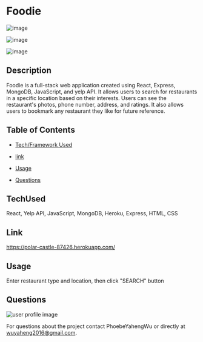 
# Foodie
![image](https://user-images.githubusercontent.com/52837649/89041077-c10dca80-d312-11ea-91b0-efce2e80ba9a.png)

![image](https://user-images.githubusercontent.com/52837649/89041218-003c1b80-d313-11ea-9c00-4b2abc92301c.png)

![image](https://user-images.githubusercontent.com/52837649/89041383-44c7b700-d313-11ea-9844-2dbbd2e15de8.png)

## Description
Foodie is a full-stack web application created using React, Express, MongoDB, JavaScript, and yelp API. It allows users to search for restaurants in a specific location based on their interests. Users can see the restaurant's photos, phone number, address, and ratings. It also allows users to bookmark any restaurant they like for future reference.


## Table of Contents

* [Tech/Framework Used](#TechUsed)

* [link](#Link)

* [Usage](#usage) 

* [Questions](#Questions)


## TechUsed
React, Yelp API, JavaScript, MongoDB, Heroku, Express, HTML, CSS

## Link
https://polar-castle-87426.herokuapp.com/

## Usage
Enter restaurant type and location, then click "SEARCH" button

## Questions
![user profile image](https://avatars0.githubusercontent.com/u/52837649?v=4)

For questions about the project contact PhoebeYahengWu or directly at wuyaheng2016@gmail.com.

